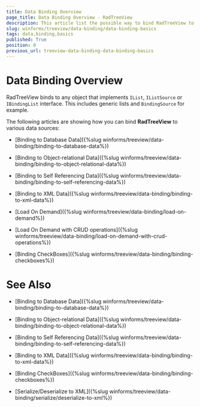 ```yaml
---
title: Data Binding Overview
page_title: Data Binding Overview - RadTreeView
description: This article list the possible way to bind RadTreeView to a various data sources.
slug: winforms/treeview/data-binding/data-binding-basics
tags: data,binding,basics
published: True
position: 0
previous_url: treeview-data-binding-data-binding-basics
---
```


# Data Binding Overview

RadTreeView binds to any object that implements `IList`, `IListSource` or `IBindingList` interface. This includes generic lists and `BindingSource` for example. 

The following articles are showing how you can bind __RadTreeView__ to various data sources:

* [Binding to Database Data]({%slug winforms/treeview/data-binding/binding-to-database-data%})

* [Binding to Object-relational Data]({%slug winforms/treeview/data-binding/binding-to-object-relational-data%})

* [Binding to Self Referencing Data]({%slug winforms/treeview/data-binding/binding-to-self-referencing-data%})

* [Binding to XML Data]({%slug winforms/treeview/data-binding/binding-to-xml-data%})

* [Load On Demand]({%slug winforms/treeview/data-binding/load-on-demand%})

* [Load On Demand with CRUD operations]({%slug winforms/treeview/data-binding/load-on-demand-with-crud-operations%})

* [Binding CheckBoxes]({%slug winforms/treeview/data-binding/binding-checkboxes%})



# See Also

* [Binding to Database Data]({%slug winforms/treeview/data-binding/binding-to-database-data%})

* [Binding to Object-relational Data]({%slug winforms/treeview/data-binding/binding-to-object-relational-data%})

* [Binding to Self Referencing Data]({%slug winforms/treeview/data-binding/binding-to-self-referencing-data%})

* [Binding to XML Data]({%slug winforms/treeview/data-binding/binding-to-xml-data%})

* [Binding CheckBoxes]({%slug winforms/treeview/data-binding/binding-checkboxes%})

* [Serialize/Deserialize to XML]({%slug winforms/treeview/data-binding/serialize/deserialize-to-xml%})

